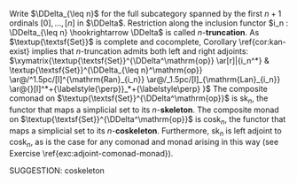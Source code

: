 
Write $\DDelta_{\leq n}$ for the full subcategory spanned by the first $n+1$ ordinals $[0],\ldots, [n]$ in $\DDelta$. Restriction along the inclusion functor $i_n : \DDelta_{\leq n} \hookrightarrow \DDelta$ is called $n$-**truncation**. As $\textup{\textsf{Set}}$ is complete and cocomplete, Corollary \ref{cor:kan-exist} implies that $n$-truncation admits both left and right adjoints:
 $\xymatrix{\textup{\textsf{Set}}^{\DDelta^\mathrm{op}}  \ar[r]|{i_n^*} & \textup{\textsf{Set}}^{\DDelta_{\leq n}^\mathrm{op}} \ar@/^1.5pc/[l]^{\mathrm{Ran}_{i_n}} \ar@/_1.5pc/[l]_{\mathrm{Lan}_{i_n}} \ar@{}[l]^*+{\labelstyle{\perp}}_*+{\labelstyle\perp} }$ The composite comonad on $\textup{\textsf{Set}}^{\DDelta^\mathrm{op}}$ is sk$_n$, the functor that maps a simplicial set to its $n$-**skeleton**. The composite monad on $\textup{\textsf{Set}}^{\DDelta^\mathrm{op}}$ is cosk$_n$, the functor that maps a simplicial set to its $n$-**coskeleton**. Furthermore, sk$_n$ is left adjoint to cosk$_n$, as is the case for any comonad and monad arising in this way (see Exercise \ref{exc:adjoint-comonad-monad}).

SUGGESTION: coskeleton